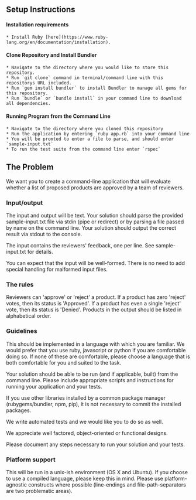 ## Setup Instructions

  #### Installation requirements
    * Install Ruby [here](https://www.ruby-lang.org/en/documentation/installation).

  #### Clone Repository and Install Bundler

    * Navigate to the directory where you would like to store this repository.
    * Run `git clone` command in terminal/command line with this repositorys URL included.
    * Run `gem install bundler` to install Bundler to manage all gems for this repository.
    * Run `bundle` or `bundle install` in your command line to download all dependencies.

  #### Running Program from the Command Line
    * Navigate to the directory where you cloned this repository
    * Run the application by entering `ruby app.rb` into your command line
    * You will be promted to enter a file to parse, and should enter `sample-input.txt`
    * To run the test suite from the command line enter `rspec`

## The Problem

We want you to create a command-line application that will evaluate whether a
list of proposed products are approved by a team of reviewers.

### Input/output

The input and output will be text. Your solution should parse the provided
sample-input.txt file via stdin (pipe or redirect) or by parsing a file passed
by name on the command line. Your solution should output the correct result via
stdout to the console.

The input contains the reviewers' feedback, one per line. See sample-input.txt
for details.

You can expect that the input will be well-formed. There is no need to add
special handling for malformed input files.

### The rules

Reviewers can 'approve' or 'reject' a product. If a product has zero 'reject'
votes, then its status is 'Approved'. If a product has even a single 'reject'
vote, then its status is 'Denied'. Products in the output should be listed in
alphabetical order.

### Guidelines

This should be implemented in a language with which you are familiar. We would
prefer that you use ruby, javascript or python if you are comfortable doing so.
If none of these are comfortable, please choose a language that is both
comfortable for you and suited to the task.

Your solution should be able to be run (and if applicable, built) from the
command line. Please include appropriate scripts and instructions for
running your application and your tests.

If you use other libraries installed by a common package manager
(rubygems/bundler, npm, pip), it is not necessary to commit the installed
packages.

We write automated tests and we would like you to do so as well.

We appreciate well factored, object-oriented or functional designs.

Please document any steps necessary to run your solution and your tests.

### Platform support

This will be run in a unix-ish environment (OS X and Ubuntu). If you choose to
use a compiled language, please keep this in mind. Please use platform-agnostic
constructs where possible (line-endings and file-path-separators are two
problematic areas).
